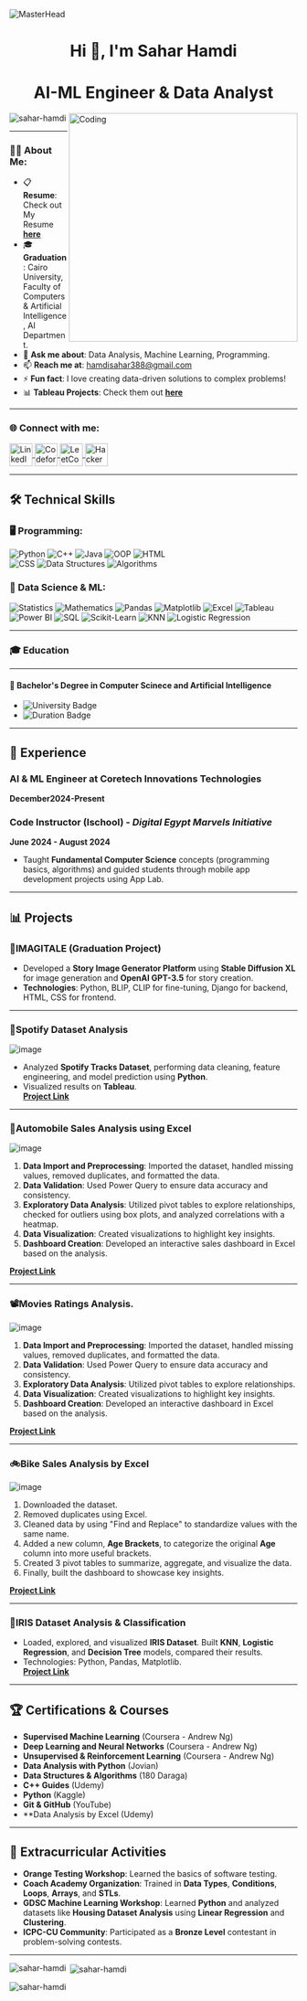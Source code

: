 ![MasterHead](https://i.redd.it/bpxxqqvps4h91.gif)


<h1 align="center">Hi 👋, I'm Sahar Hamdi</h1>
<h1 align="center">AI-ML Engineer & Data Analyst</h3>

<img align="right" alt="Coding" width="400" src="https://i.pinimg.com/originals/ee/ed/e2/eeede229147eb053fe863ef1cc7faf0b.gif" />

<p align="left"> 
  <img src="https://komarev.com/ghpvc/?username=sahar-hamdi&label=Profile%20views&color=0e75b6&style=flat" alt="sahar-hamdi" /> 
</p>

---

### 👨‍💻 About Me:
- 📋 **Resume**: Check out My Resume [**here**](https://drive.google.com/drive/folders/1LVqLq9AdBC0GhcO0A9PPLltB7i_V2jZF?usp=drive_link)  
- 🎓 **Graduation**: Cairo University, Faculty of Computers & Artificial Intelligence, AI Department.
- 💬 **Ask me about**: Data Analysis, Machine Learning, Programming.
- 📫 **Reach me at**: [hamdisahar388@gmail.com](mailto:hamdisahar388@gmail.com)
- ⚡ **Fun fact**: I love creating data-driven solutions to complex problems!  
- 📊 **Tableau Projects**: Check them out [**here**](https://public.tableau.com/app/profile/sahar.hamdi/vizzes)

---

<h3 align="left">🌐 Connect with me:</h3>
<p align="left">
  <a href="https://linkedin.com/in/sahar-hamdi-9467b8224" target="_blank">
    <img align="center" src="https://raw.githubusercontent.com/rahuldkjain/github-profile-readme-generator/master/src/images/icons/Social/linked-in-alt.svg" alt="LinkedIn - Sahar Hamdi" height="40" width="40" />
  </a>
  <a href="https://codeforces.com/profile/sahar_hamdi" target="_blank">
    <img align="center" src="https://raw.githubusercontent.com/rahuldkjain/github-profile-readme-generator/master/src/images/icons/Social/codeforces.svg" alt="Codeforces - Sahar Hamdi" height="40" width="40" />
  </a>
  <a href="https://leetcode.com/Sahar112/" target="_blank">
    <img align="center" src="https://raw.githubusercontent.com/rahuldkjain/github-profile-readme-generator/master/src/images/icons/Social/leet-code.svg" alt="LeetCode - Sahar Hamdi" height="40" width="40" />
  </a>
  <a href="https://www.hackerrank.com/profile/hamdisahar388" target="_blank">
    <img align="center" src="https://raw.githubusercontent.com/rahuldkjain/github-profile-readme-generator/master/src/images/icons/Social/hackerrank.svg" alt="HackerRank - Sahar Hamdi" height="40" width="40" />
  </a>
</p>

---

## 🛠️ Technical Skills

### 🖥️ Programming:
![Python](https://img.shields.io/badge/Python-3776AB?style=flat&logo=python&logoColor=white) 
![C++](https://img.shields.io/badge/C++-00599C?style=flat&logo=cplusplus&logoColor=white) 
![Java](https://img.shields.io/badge/Java-ED8B00?style=flat&logo=java&logoColor=white) 
![OOP](https://img.shields.io/badge/OOP-FF6F61?style=flat&logo=object-oriented-programming&logoColor=white) 
![HTML](https://img.shields.io/badge/HTML-E34F26?style=flat&logo=html5&logoColor=white)  
![CSS](https://img.shields.io/badge/CSS-1572B6?style=flat&logo=css3&logoColor=white) 
![Data Structures](https://img.shields.io/badge/Data%20Structures-00796B?style=flat&logo=data-structures&logoColor=white) 
![Algorithms](https://img.shields.io/badge/Algorithms-FFC107?style=flat&logo=algorithms&logoColor=white)

### 🤖 Data Science & ML:
![Statistics](https://img.shields.io/badge/Statistics-9C27B0?style=flat&logo=statistics&logoColor=white) 
![Mathematics](https://img.shields.io/badge/Mathematics-4CAF50?style=flat&logo=mathematica&logoColor=white) 
![Pandas](https://img.shields.io/badge/Pandas-150458?style=flat&logo=pandas&logoColor=white)
![Matplotlib](https://img.shields.io/badge/Matplotlib-3776AB?style=flat&logo=matplotlib&logoColor=white) 
![Excel](https://img.shields.io/badge/Excel-217346?style=flat&logo=microsoft-excel&logoColor=white) 
![Tableau](https://img.shields.io/badge/Tableau-E97627?style=flat&logo=tableau&logoColor=white) 
![Power BI](https://img.shields.io/badge/Power%20BI-F2C811?style=flat&logo=powerbi&logoColor=white)
![SQL](https://img.shields.io/badge/SQL-336791?style=flat&logo=microsoft-sql-server&logoColor=white)
![Scikit-Learn](https://img.shields.io/badge/Scikit--Learn-F7931E?style=flat&logo=scikit-learn&logoColor=white)
![KNN](https://img.shields.io/badge/K--Means_Clustering-FF6347?style=flat&logo=clustering)
![Logistic Regression](https://img.shields.io/badge/Logistic_Regression-008080?style=flat&logo=machinelearning&logoColor=white)

---

### 🎓 Education

---

#### 🏫 **Bachelor's Degree in Computer Scinece and Artificial Intelligence**

- ![University Badge](https://img.shields.io/badge/Cairo_University_Faculty_of_Computers_and_Artificial_Intelligence-0055A4?style=flat&logo=university&logoColor=white)
- ![Duration Badge](https://img.shields.io/badge/Duration-October%202020%20–%20July%202024-yellow)

---


## 💼 Experience

### AI & ML Engineer at Coretech Innovations Technologies 
**December2024-Present**

### Code Instructor (Ischool) - *Digital Egypt Marvels Initiative*
**June 2024 - August 2024**  
- Taught **Fundamental Computer Science** concepts (programming basics, algorithms) and guided students through mobile app development projects using App Lab.

---


## 📊 Projects

### **🎨IMAGITALE (Graduation Project)**
- Developed a **Story Image Generator Platform** using **Stable Diffusion XL** for image generation and **OpenAI GPT-3.5** for story creation.
- **Technologies**: Python, BLIP, CLIP for fine-tuning, Django for backend, HTML, CSS for frontend.




---


### **🎵Spotify Dataset Analysis**


![image](https://github.com/user-attachments/assets/8fe72f06-fc01-42c0-97c5-f18a1dcce134)




- Analyzed **Spotify Tracks Dataset**, performing data cleaning, feature engineering, and model prediction using **Python**.
- Visualized results on **Tableau**.  
  [**Project Link**](https://github.com/sahar-hamdi/Spotify-Tracks-Analytics-and-Prediction)





---


### **🚗Automobile Sales Analysis using Excel**


![image](https://github.com/user-attachments/assets/34dc8baf-59ba-4648-bd81-aa458b1102ad)




1. **Data Import and Preprocessing**: Imported the dataset, handled missing values, removed duplicates, and formatted the data.
2. **Data Validation**: Used Power Query to ensure data accuracy and consistency.
3. **Exploratory Data Analysis**: Utilized pivot tables to explore relationships, checked for outliers using box plots, and analyzed correlations with a heatmap.
4. **Data Visualization**: Created visualizations to highlight key insights.
5. **Dashboard Creation**: Developed an interactive sales dashboard in Excel based on the analysis.

[**Project Link**](https://github.com/sahar-hamdi/Automobeile-sales-analysis)

---




### **📽Movies Ratings Analysis.**

![image](https://github.com/user-attachments/assets/2b2559d8-b176-411b-a1f3-575373c159ec)

1. **Data Import and Preprocessing**: Imported the dataset, handled missing values, removed duplicates, and formatted the data.
2. **Data Validation**: Used Power Query to ensure data accuracy and consistency.
3. **Exploratory Data Analysis**: Utilized pivot tables to explore relationships.
4. **Data Visualization**: Created visualizations to highlight key insights.
5. **Dashboard Creation**: Developed an interactive dashboard in Excel based on the analysis.

[**Project Link**](https://github.com/sahar-hamdi/Movies-Ratings-Analysis-by-Excel)



---

### **🚲Bike Sales Analysis by Excel**


![image](https://github.com/sahar-hamdi/Bike-Sales-Analysis-Dashboard/assets/93557883/7eb5f1e9-9f9e-467c-8be0-779e77131320)



1. Downloaded the dataset.
2. Removed duplicates using Excel.
3. Cleaned data by using "Find and Replace" to standardize values with the same name.
4. Added a new column, **Age Brackets**, to categorize the original **Age** column into more useful brackets.
5. Created 3 pivot tables to summarize, aggregate, and visualize the data.
6. Finally, built the dashboard to showcase key insights.

[**Project Link**](https://github.com/sahar-hamdi/Automobeile-sales-analysis)




---

### **🌺IRIS Dataset Analysis & Classification**
- Loaded, explored, and visualized **IRIS Dataset**. Built **KNN**, **Logistic Regression**, and **Decision Tree** models, compared their results.
- Technologies: Python, Pandas, Matplotlib.  
  [**Project Link**](https://github.com/sahar-hamdi/Bike-Sales-Analysis-Dashboard)




---

## 🏆 Certifications & Courses
- **Supervised Machine Learning** (Coursera - Andrew Ng)  
- **Deep Learning and Neural Networks** (Coursera - Andrew Ng)  
- **Unsupervised & Reinforcement Learning** (Coursera - Andrew Ng)  
- **Data Analysis with Python** (Jovian)  
- **Data Structures & Algorithms** (180 Daraga)  
- **C++ Guides** (Udemy)  
- **Python** (Kaggle)  
- **Git & GitHub** (YouTube)
- **Data Analysis by Excel (Udemy)

---

## 🏅 Extracurricular Activities

- **Orange Testing Workshop**: Learned the basics of software testing.  
- **Coach Academy Organization**: Trained in **Data Types**, **Conditions**, **Loops**, **Arrays**, and **STLs**.  
- **GDSC Machine Learning Workshop**: Learned **Python** and analyzed datasets like **Housing Dataset Analysis** using **Linear Regression** and **Clustering**.  
- **ICPC-CU Community**: Participated as a **Bronze Level** contestant in problem-solving contests.

---

<p><img align="left" src="https://github-readme-stats.vercel.app/api/top-langs?username=sahar-hamdi&show_icons=true&locale=en&layout=compact" alt="sahar-hamdi" /></p>
<p>&nbsp;<img align="center" src="https://github-readme-stats.vercel.app/api?username=sahar-hamdi&show_icons=true&locale=en" alt="sahar-hamdi" /></p>
<p><img align="center" src="https://github-readme-streak-stats.herokuapp.com/?user=sahar-hamdi&" alt="sahar-hamdi" /></p>
